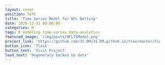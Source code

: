 ```yaml
---
layout: inner
position: left
title: 'Time Series Model for NFL Betting'
date: 2020-12-31 00:00:00
categories: R
tags: R modeling time-series data-analytics
featured_image: '/img/posts/NFLTSModel.png'
project_link: 'https://github.com/31-DM/31-DM.github.io/tree/master/TimeSeries'
button_icon: 'flask'
button_text: 'Visit Project'
lead_text: 'Degeneracy backed by data'
---
```


